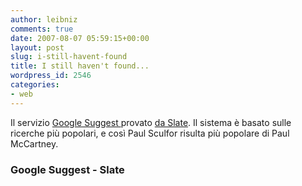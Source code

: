 ```yaml
---
author: leibniz
comments: true
date: 2007-08-07 05:59:15+00:00
layout: post
slug: i-still-havent-found
title: I still haven't found...
wordpress_id: 2546
categories:
- web
---
```


Il servizio [Google Suggest ](http://labs.google.com/suggest)provato [da Slate](http://www.slate.com/id/2171669/nav/tap1/). Il sistema è basato sulle ricerche più popolari, e così Paul Sculfor risulta più popolare di Paul McCartney.

### Google Suggest - Slate 

